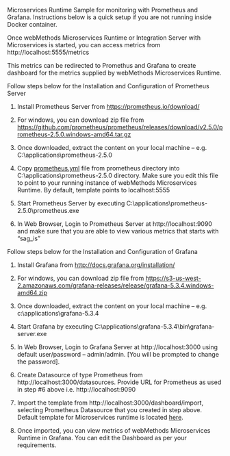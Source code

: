 Microservices Runtime Sample for monitoring with Prometheus and Grafana. Instructions below is a quick setup if you are not running inside Docker container.

Once webMethods Microservices Runtime or Integration Server with Microservices is started, you can access metrics from http://localhost:5555/metrics 

This metrics can be redirected to Promethus and Grafana to create dashboard for the metrics supplied by webMethods Microservices Runtime.

Follow steps below for the Installation and Configuration of Prometheus Server

1.	Install Prometheus Server from https://prometheus.io/download/

2.	For windows, you can download zip file from https://github.com/prometheus/prometheus/releases/download/v2.5.0/prometheus-2.5.0.windows-amd64.tar.gz 

3.	Once downloaded, extract the content on your local machine – e.g. C:\applications\prometheus-2.5.0

4.	Copy [prometheus.yml](../prometheus/prometheus.yml) file from prometheus directory into C:\applications\prometheus-2.5.0 directory. Make sure you edit this file to point to your running instance of webMethods Microservices Runtime. By default, template points to localhost:5555

5.	Start Prometheus Server by executing  C:\applications\prometheus-2.5.0\prometheus.exe

6.	In Web Browser, Login to Prometheus Server at http://localhost:9090 and make sure that you are able to view various metrics that starts with “sag_is”

Follow steps below for the Installation and Configuration of Grafana

1.	Install Grafana from http://docs.grafana.org/installation/

2.	For windows, you can download zip file from https://s3-us-west-2.amazonaws.com/grafana-releases/release/grafana-5.3.4.windows-amd64.zip

3.	Once downloaded, extract the content on your local machine – e.g. c:\applications\grafana-5.3.4

4.	Start Grafana by executing C:\applications\grafana-5.3.4\bin\grafana-server.exe

5.	In Web Browser, Login to Grafana Server at http://localhost:3000 using default user/password – admin/admin. [You will be prompted to change the password].

6.	Create Datasource of type Prometheus from http://localhost:3000/datasources. Provide URL for Prometheus as used in step #6 above i.e. http://localhost:9090

7.	Import the template from http://localhost:3000/dashboard/import, selecting Prometheus Datasource that you created in step above. Default template for Microservices runtime is located [here](../grafana/dashboards).

8.	Once imported, you can view metrics of webMethods Microservices Runtime in Grafana. You can edit the Dashboard as per your requirements.



